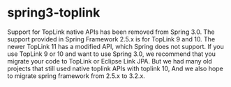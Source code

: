 spring3-toplink
===============

Support for TopLink native APIs has been removed from Spring 3.0. The support provided in Spring Framework 2.5.x is for TopLink 9 and 10. The newer TopLink 11 has a modified API, which Spring does not support. If you use TopLink 9 or 10 and want to use Spring 3.0, we recommend that you migrate your code to TopLink or Eclipse Link JPA. But we had many old projects that still used native toplink APIs with toplink 10, And we also hope to migrate spring framework from 2.5.x to 3.2.x.
